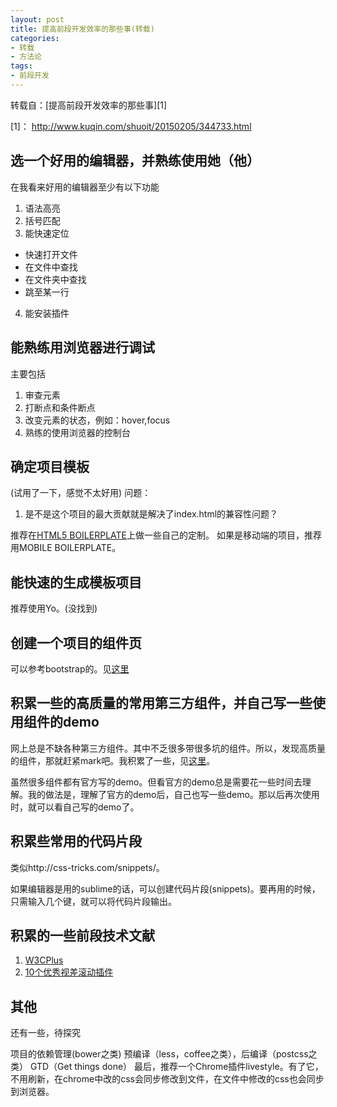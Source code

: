 ```yaml
---
layout: post
title: 提高前段开发效率的那些事(转载)
categories:
- 转载
- 方法论
tags:
- 前段开发
---
```


转载自：[提高前段开发效率的那些事][1]

[1]： http://www.kuqin.com/shuoit/20150205/344733.html

## 选一个好用的编辑器，并熟练使用她（他）

在我看来好用的编辑器至少有以下功能

1. 语法高亮
2. 括号匹配
3. 能快速定位
 + 快速打开文件
 + 在文件中查找
 + 在文件夹中查找
 + 跳至某一行
4. 能安装插件


## 能熟练用浏览器进行调试
主要包括

1. 审查元素
2. 打断点和条件断点
3. 改变元素的状态，例如：hover,focus
4. 熟练的使用浏览器的控制台


## 确定项目模板

(试用了一下，感觉不太好用)
问题：
1. 是不是这个项目的最大贡献就是解决了index.html的兼容性问题？

推荐在[HTML5 BOILERPLATE](http://www.bootcss.com/p/html5boilerplate/)上做一些自己的定制。
如果是移动端的项目，推荐用MOBILE BOILERPLATE。


## 能快速的生成模板项目
推荐使用Yo。(没找到)


## 创建一个项目的组件页
可以参考bootstrap的。见[这里](http://v3.bootcss.com/components/)


## 积累一些的高质量的常用第三方组件，并自己写一些使用组件的demo
网上总是不缺各种第三方组件。其中不乏很多带很多坑的组件。所以，发现高质量的组件，那就赶紧mark吧。我积累了一些，见[这里](https://github.com/iamjoel/front-end-plugins)。

虽然很多组件都有官方写的demo。但看官方的demo总是需要花一些时间去理解。我的做法是，理解了官方的demo后，自己也写一些demo。那以后再次使用时，就可以看自己写的demo了。


## 积累些常用的代码片段
类似http://css-tricks.com/snippets/。

如果编辑器是用的sublime的话，可以创建代码片段(snippets)。要再用的时候，只需输入几个键，就可以将代码片段输出。


## 积累的一些前段技术文献

1. [W3CPlus](http://www.w3cplus.com/)
2. [10个优秀视差滚动插件](http://www.w3cplus.com/source/10-best-Parallax-Scrolling-plugin.html)


## 其他
还有一些，待探究

项目的依赖管理(bower之类)
预编译（less，coffee之类），后编译（postcss之类）
GTD（Get things done）
最后，推荐一个Chrome插件livestyle。有了它，不用刷新，在chrome中改的css会同步修改到文件，在文件中修改的css也会同步到浏览器。